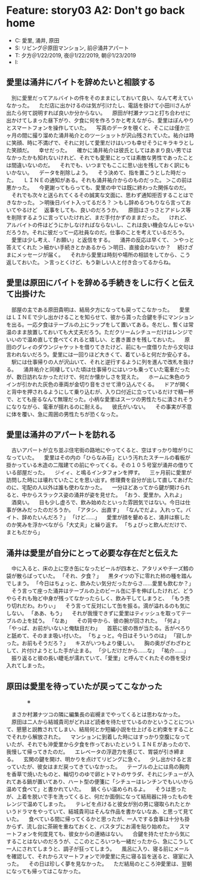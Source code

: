 # Feature: story03 A2: Don't go back home

- C: 愛里, 涌井, 原田
- S: リビング＠原田マンション, 前＠涌井アパート
- T: 夕方＠1/22/2019, 夜＠1/22/2019, 朝＠1/23/2019
- I:

## 愛里は涌井にバイトを辞めたいと相談する

　別に愛里だってアルバイトの件をそのままにしておいて良い、なんて考えていなかった。
　ただ店に出かけるのは気が引けたし、電話を掛けて小田川さんが出たら何て説明すれば良いか分からない。
　原田が村瀬ナツコと打ち合わせに出かけてしまった昼下がり、夕食に何を作ろうかと考えながら、愛里はぼんやりとスマートフォンを操作していた。
　写真のデータを覗くと、そこには僅か三ヶ月の間に撮り溜めた涌井祐介とのツーショットが沢山残されていた。祐介は時に笑顔、時に不満げで、それに対して愛里だけはいつも幸せそうにキラキラとした笑顔だ。
　幸せだった。
　確かに涌井祐介は彼氏としてはあまり良い男ではなかったかも知れないけれど、それでも愛里にとっては素敵な男性であったことは間違いないのだ。
　それでも、いつまでもここに思い出を残しておく訳にもいかない。
　データを削除しよう。
　そう決めて、指を置こうとした時だった。
　ＬＩＮＥの通知がある。それも涌井祐介からのものだった。
＞この前は悪かった。
　今更謝ってもらっても、愛里の中では既に終わった関係なのだ。
　それでも次々と送られてくるその誠実な文面に、思わず通知拒否することはできなかった。
＞明後日バイト入ってるだろ？
＞もし辞めるつもりなら言っておいてやるけど
　返事をしても、良いのだろうか。
　原田はさっさとアドレス等を削除するように言っていたけれど、まだ手付かずのままだった。
　けれど、アルバイトの件はどうにかしなければならないし、これは良い機会なんじゃないだろうか。それに彼だって一応社員なのだ。仕事のことを考えているだろう。
　愛里は少し考え、「お願い」と返信をする。
　涌井の反応は早くて、
＞やっと答えてくれた
＞細かい手続きとかあるから
＞明日、直接会わないか？
　続けざまにメッセージが届く。
　それから愛里は時刻や場所の相談をしてから、こう返しておいた。
＞言っとくけど、もう新しい人と付き合ってるからね。

## 愛里は原田にバイトを辞める手続きをしに行くと伝えて出掛けた

　部屋の主である原田貴明は、結局夕方になっても戻ってこなかった。
　愛里はＬＩＮＥで少し出かけることを知らせて、彼から貰った合鍵を手にマンションを出る。一応夕食はテーブルの上にラップをして置いてある。冬だし、暫くは常温のまま放置しておいても大丈夫だろう。ただクリームシチューだけはレンジでいいので温め直して食べてくれると嬉しい、と書き置きを残しておいた。
　原田のグレィのダウンジャケットを借りてきたけど、前にも一度借りたから文句は言われないだろう。愛里には一回りほど大きくて、着ていると何だか安心する。
　駅には仕事帰りの人が沢山いて、それと逆行するように列を進んで改札を抜ける。
　涌井祐介と同棲していた頃は仕事帰りにはいつも乗っていた電車だったが、数日訪れなかっただけで、何だか懐かしさを覚えた。
　ホームに朱色のラインが引かれた灰色の車両が金切り音をさせて滑り込んでくる。
　ドアが開くと背中を押されるようにして乗り込むが、入り口付近に立っているだけで精一杯で、とても座るなんて無理だった。小柄な愛里はスーツの男性たちに潰されそうになりながら、電車が揺れるのに耐える。
　彼氏がいない。
　その事実が不意に体を覆い、急に周囲の男性たちが恐くなった。

## 愛里は涌井のアパートを訪れる

　古いアパートが立ち並ぶ住宅街の路地にやってくると、空はすっかり暗がりになっていた。
　愛里はその内の「ひらなみ荘」という汚れたスチールの看板が掛かっている木造の二階建ての前にやってくる。その１０５号室が涌井の借りている部屋だった。
　ジイィ、と鳴るインタフォンを押す。
　三ヶ月前に愛里が訪問した時には壊れていたことを思い出す。修理費を自分が出して直してあげたのに、宅配の人以外は誰も使わなかった。
　一分ほどあってから鍵が開けられると、中からスラックス姿の涌井が姿を見せた。
「おう、愛里か。入れよ」
　酒臭い。
　目も少し虚ろで、飲み始めたといった雰囲気ではない。今日は仕事が休みだったのだろうか。
「アタシ、出直す」
「なんでだよ。入れって。バイト、辞めたいんだろ？」
「けど……」
　愛里が顔を顰めると、涌井は察したのか笑みを浮かべながら「大丈夫」と繰り返す。
「ちょびっと飲んだだけで、まともだから」

## 涌井は愛里が自分にとって必要な存在だと伝えた

　中に入ると、床の上に空き缶になったビールが四本と、アタリメやチーズ鱈の袋が散らばっていた。
「それ、夕食？」
　黒タイツの下に零れた柿の種を踏んでしまう。
「今日はちょっと、飲みたい気分だったからさ……愛里も飲むか？」
　そう言って座った涌井はテーブルの上のビール缶に手を伸ばしたけれど、どうやらそれも殆ど中身が残ってなかったらしく、飲み干してしまうと、
「もう売り切れだわ。わりぃ」
　そう言って反対にして缶を振る。滴が溢れるのも気にしない。
「ああ、もう」
　それが我慢できずに愛里はティッシュを取ってテーブルの上を拭う。
「なあ」
　その背中から、彼の腕が回された。
「何よ」
「やっぱ、お前がいないと俺駄目だわ」
　首筋に彼の唇が当たる。舌がぺろりと舐めて、そのまま吸い付いた。
「ちょっと。今日はそういうのは」
「寂しかった。お前もそうだろ？」
　キスがいつもより優しい。
　胸の奥がざわざわとして、片付けようとした手が止まる。
「少しだけだから……な」
「祐介……」
　振り返ると彼の長い睫毛が濡れていて、「愛里」と呼んでくれたその唇を受け入れてしまった。

## 原田は愛里を待っていたが戻ってこなかった


　　　　※


　まさか村瀬ナツコの隣に編集長の岩槻までやってくるとは思わなかった。
　原田は二人から結城貴司がどれほど読者を待たせているのかということについて、懇懇と説教されてしまい、結局何とか短編小説を仕上げると約束をすることでそれから解放された。
　マンションに到着した時にはすっかり空腹になっていたが、それでも沖愛里から夕食を作っておいたというＬＩＮＥがあったので、我慢して帰ってきたのだ。
　エレベータの浮遊力を感じて、胃袋が引き締まる。
　玄関の鍵を開け、明かりを点けてリビングに急ぐ。
　少し出かけると言っていたが、彼女はまだ戻ってきていなかった。
　テーブルの上には鳥の胸肉を香草で焼いたものと、輪切りのゆで卵とトマトのサラダ、それにシチューが入れてある鍋が置いてあり、ハート型の便箋に「シチューはレンチンでもいいから温めて食べて」と書かれていた。
　鍋くらい温められるよ。
　そうは思ったが、上着を脱いで手を洗ってくると、何だか面倒になって結局器に持ったものをレンジで温めてしまった。
　テレビを点けると彼女が別の男に寝取られたとかいうドラマをやっていて、結城貴司はそんな作品を書かないなあ、と思って見ていた。
　食べている間に帰ってくるかと思ったが、一人でする食事は十分も掛からず、流し台に茶碗を重ねておくと、バスタブにお湯を貼り始めた。
　スマートフォンを何度見ても、彼女からの連絡はない。
　合鍵を持たせたから気にすることはないのだろうが、ここのところいつも一緒だったから、急にこうして一人にされてしまうと、調子が狂ってしまう。
　風呂に入り、寝る前にメールを確認して、それからスマートフォンで沖愛里に先に寝る旨を送ると、寝室に入った。
　その日は珍しく夢を見なかった。
　ただ結局のところ沖愛里は、翌朝になっても帰ってはこなかった。

